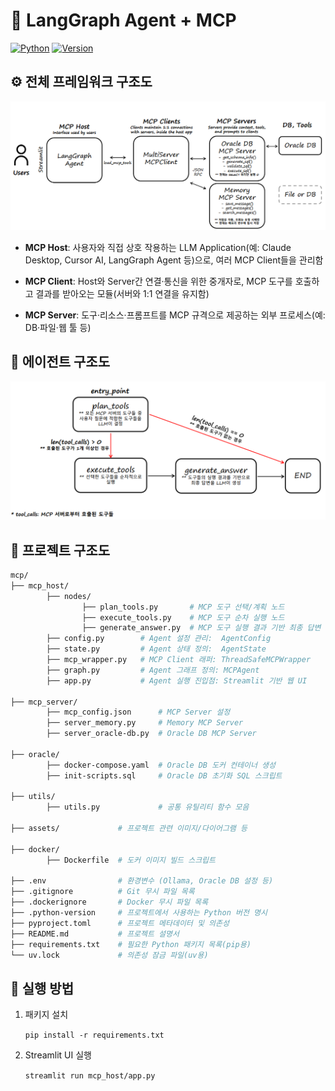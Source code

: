 # 🤖 LangGraph Agent + MCP

[![Python](https://img.shields.io/badge/Python-3.13-blue?logo=python&logoColor=white)](https://www.python.org/)
[![Version](https://img.shields.io/badge/Version-0.1.0-orange)](https://gitlab.am.micube.dev/sebin07/mcp)


## ⚙️ 전체 프레임워크 구조도
![alt text](assets/mcp-framework_v1.0.png)

- **MCP Host**: 사용자와 직접 상호 작용하는 LLM Application(예: Claude Desktop, Cursor AI, LangGraph Agent 등)으로, 여러 MCP Client들을 관리함

- **MCP Client**: Host와 Server간 연결·통신을 위한 중개자로, MCP 도구를 호출하고 결과를 받아오는 모듈(서버와 1:1 연결을 유지함)

- **MCP Server**: 도구·리소스·프롬프트를 MCP 규격으로 제공하는 외부 프로세스(예: DB·파일·웹 툴 등)


## 🧠 에이전트 구조도
![alt text](assets/langgraph-flow_v1.0.png)


## 📂 프로젝트 구조도
```bash
mcp/
├── mcp_host/
        ├── nodes/
                ├── plan_tools.py       # MCP 도구 선택/계획 노드
                ├── execute_tools.py    # MCP 도구 순차 실행 노드
                ├── generate_answer.py  # MCP 도구 실행 결과 기반 최종 답변 생성 노드
        ├── config.py        # Agent 설정 관리:  AgentConfig 
        ├── state.py         # Agent 상태 정의:  AgentState
        ├── mcp_wrapper.py   # MCP Client 래퍼: ThreadSafeMCPWrapper
        ├── graph.py         # Agent 그래프 정의: MCPAgent        
        ├── app.py           # Agent 실행 진입점: Streamlit 기반 웹 UI

├── mcp_server/
        ├── mcp_config.json      # MCP Server 설정
        ├── server_memory.py     # Memory MCP Server
        ├── server_oracle-db.py  # Oracle DB MCP Server

├── oracle/     
        ├── docker-compose.yaml  # Oracle DB 도커 컨테이너 생성
        ├── init-scripts.sql     # Oracle DB 초기화 SQL 스크립트

├── utils/            
        ├── utils.py             # 공통 유틸리티 함수 모음

├── assets/             # 프로젝트 관련 이미지/다이어그램 등 

├── docker/             
        ├── Dockerfile  # 도커 이미지 빌드 스크립트 

├── .env                # 환경변수 (Ollama, Oracle DB 설정 등)
├── .gitignore          # Git 무시 파일 목록
├── .dockerignore       # Docker 무시 파일 목록
├── .python-version     # 프로젝트에서 사용하는 Python 버전 명시                  
├── pyproject.toml      # 프로젝트 메타데이터 및 의존성
├── README.md           # 프로젝트 설명서      
├── requirements.txt    # 필요한 Python 패키지 목록(pip용)
└── uv.lock             # 의존성 잠금 파일(uv용)
```


## 🚀 실행 방법

1. 패키지 설치

    `pip install -r requirements.txt`
    
2. Streamlit UI 실행

    `streamlit run mcp_host/app.py`